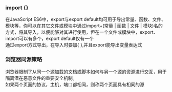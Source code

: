 ### import {}
在JavaScript ES6中，export与export default均可用于导出常量、函数、文件、模块等，你可以在其它文件或模块中通过import+(常量 | 函数 | 文件 | 模块)名的方式，将其导入，以便能够对其进行使用，但在一个文件或模块中，export、import可以有多个，export default仅有一个  
通过export方式导出，在导入时要加{ },并且export能导出变量表达式  
  
### 浏览器同源策略  
浏览器限制了从同一个源加载的文档或脚本如何与另一个源的资源进行交互，用于隔离潜在恶意文件的重要安全机制。  
如果两个页面的协议，主机，端口都相同，则称两个页面具有相同的源
